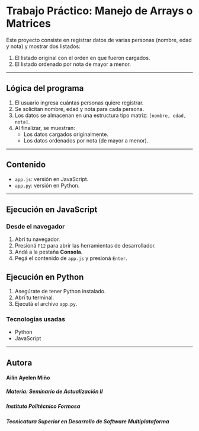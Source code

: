 # Trabajo Práctico: Manejo de Arrays o Matrices

Este proyecto consiste en registrar datos de varias personas (nombre, edad y nota) y mostrar dos listados:

1. El listado original con el orden en que fueron cargados.
2. El listado ordenado por nota de mayor a menor.

---

## Lógica del programa

1. El usuario ingresa cuántas personas quiere registrar.
2. Se solicitan nombre, edad y nota para cada persona.
3. Los datos se almacenan en una estructura tipo matriz: `[nombre, edad, nota]`.
4. Al finalizar, se muestran:
   - Los datos cargados originalmente.
   - Los datos ordenados por nota (de mayor a menor).

---

## Contenido

- `app.js`: versión en JavaScript.
- `app.py`: versión en Python.

---

## Ejecución en JavaScript

### Desde el navegador
1. Abrí tu navegador.
2. Presioná `F12` para abrir las herramientas de desarrollador.
3. Andá a la pestaña **Consola**.
4. Pegá el contenido de `app.js` y presioná `Enter`.

## Ejecución en Python

1. Asegúrate de tener Python instalado.
2. Abrí tu terminal.
3. Ejecutá el archivo `app.py`. 

### Tecnologías usadas
- Python
- JavaScript 

---
## Autora 
#### Ailín Ayelen Miño
##### Materia: Seminario de Actualización II
##### Instituto Politécnico Formosa
##### Tecnicatura Superior en Desarrollo de Software Multiplataforma